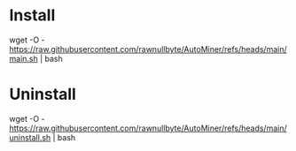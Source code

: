# Install
wget -O - https://raw.githubusercontent.com/rawnullbyte/AutoMiner/refs/heads/main/main.sh | bash
# Uninstall
wget -O - https://raw.githubusercontent.com/rawnullbyte/AutoMiner/refs/heads/main/uninstall.sh | bash
